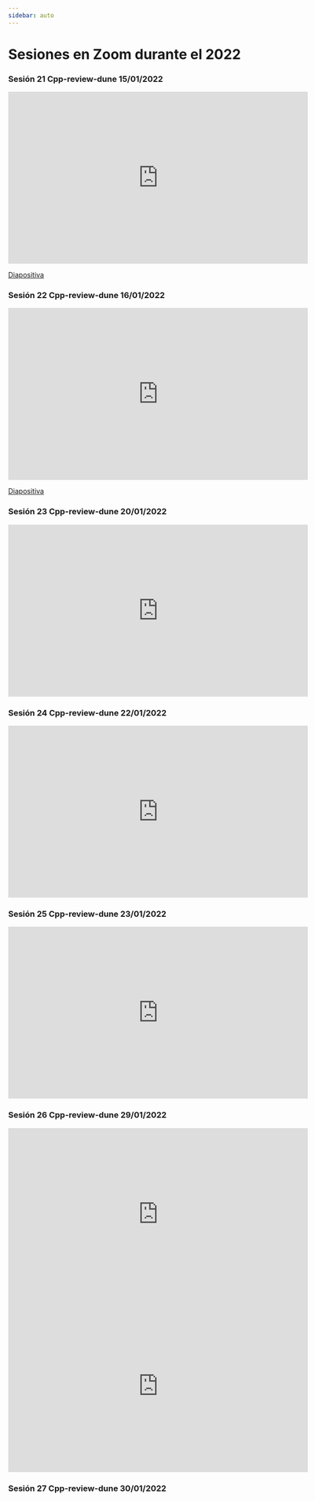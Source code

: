 ```yaml
---
sidebar: auto
---
```


# Sesiones en Zoom durante el 2022

### Sesión 21 Cpp-review-dune 15/01/2022

<iframe width="610" height="350"
  sandbox="allow-same-origin allow-scripts allow-popups"
  src="https://diode.zone/videos/embed/7rtrnTpMmF6F7Ka3mftyqt?title=0&warningTitle=0&peertubeLink=0"
  frameborder="0" allowfullscreen>
</iframe>

[Diapositiva](https://cpp-review-dune.github.io/meetings-2022/2022-01-15.pdf)

### Sesión 22 Cpp-review-dune 16/01/2022

<iframe width="610" height="350"
  sandbox="allow-same-origin allow-scripts allow-popups"
  src="https://diode.zone/videos/embed/tiW2jc8GhmjgTiWnBJHE31?title=0&warningTitle=0&peertubeLink=0"
  frameborder="0" allowfullscreen>
</iframe>

[Diapositiva](https://cpp-review-dune.github.io/meetings-2022/2022-01-16.pdf)

### Sesión 23 Cpp-review-dune 20/01/2022

<iframe width="610" height="350"
  sandbox="allow-same-origin allow-scripts allow-popups"
  src="https://diode.zone/videos/embed/4nDD2sJitFXxEaKGUF8evB?title=0&warningTitle=0&peertubeLink=0"
  frameborder="0" allowfullscreen>
</iframe>

### Sesión 24 Cpp-review-dune 22/01/2022

<iframe width="610" height="350"
  sandbox="allow-same-origin allow-scripts allow-popups"
  src="https://diode.zone/videos/embed/eM6offwkEcSCGci2FC8v83?title=0&warningTitle=0&peertubeLink=0"
  frameborder="0" allowfullscreen>
</iframe>

### Sesión 25 Cpp-review-dune 23/01/2022

<iframe width="610" height="350"
  sandbox="allow-same-origin allow-scripts allow-popups"
  src="https://diode.zone/videos/embed/mgJd6BNDvUt7FqZDAfGG1U?title=0&warningTitle=0&peertubeLink=0"
  frameborder="0" allowfullscreen>
</iframe>

### Sesión 26 Cpp-review-dune 29/01/2022

<iframe width="610" height="350"
  sandbox="allow-same-origin allow-scripts allow-popups"
  src="https://diode.zone/videos/embed/s1H9hP2cP5yWUPY91vgiRN?title=0&warningTitle=0&peertubeLink=0"
  frameborder="0" allowfullscreen>
</iframe>

<iframe width="610" height="350"
  sandbox="allow-same-origin allow-scripts allow-popups"
  src="https://diode.zone/videos/embed/mt4eS5N7tHEe9ENeLHNsCH?title=0&warningTitle=0&peertubeLink=0"
  frameborder="0" allowfullscreen>
</iframe>

### Sesión 27 Cpp-review-dune 30/01/2022
